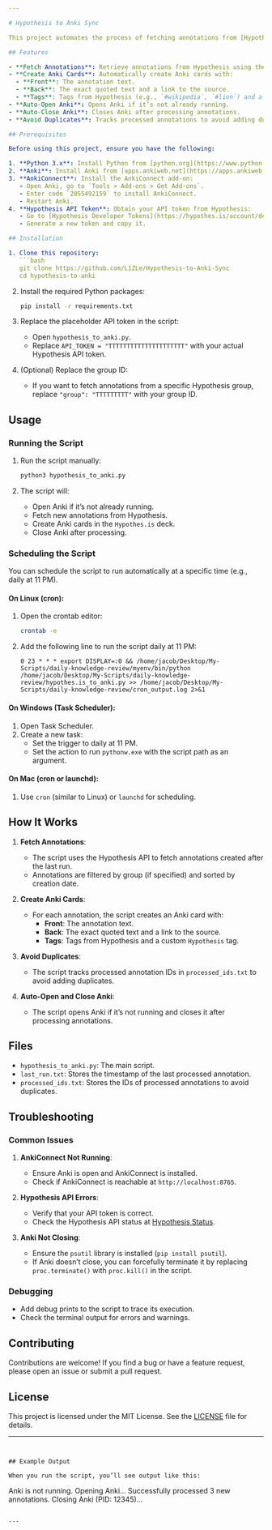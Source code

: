 ```yaml
---

# Hypothesis to Anki Sync

This project automates the process of fetching annotations from [Hypothesis](https://web.hypothes.is/) and syncing them to [Anki](https://apps.ankiweb.net/) as flashcards. It uses the Hypothesis API to retrieve annotations and AnkiConnect to add them as cards to a specified Anki deck.

## Features

- **Fetch Annotations**: Retrieve annotations from Hypothesis using the API.
- **Create Anki Cards**: Automatically create Anki cards with:
  - **Front**: The annotation text.
  - **Back**: The exact quoted text and a link to the source.
  - **Tags**: Tags from Hypothesis (e.g., `#wikipedia`, `#lion`) and a custom `Hypothesis` tag.
- **Auto-Open Anki**: Opens Anki if it’s not already running.
- **Auto-Close Anki**: Closes Anki after processing annotations.
- **Avoid Duplicates**: Tracks processed annotations to avoid adding duplicates.

## Prerequisites

Before using this project, ensure you have the following:

1. **Python 3.x**: Install Python from [python.org](https://www.python.org/).
2. **Anki**: Install Anki from [apps.ankiweb.net](https://apps.ankiweb.net/).
3. **AnkiConnect**: Install the AnkiConnect add-on:
   - Open Anki, go to `Tools > Add-ons > Get Add-ons`.
   - Enter code `2055492159` to install AnkiConnect.
   - Restart Anki.
4. **Hypothesis API Token**: Obtain your API token from Hypothesis:
   - Go to [Hypothesis Developer Tokens](https://hypothes.is/account/developer).
   - Generate a new token and copy it.

## Installation

1. Clone this repository:
   ```bash
   git clone https://github.com/L1ZLe/Hypothesis-to-Anki-Sync
   cd hypothesis-to-anki
   ```

2. Install the required Python packages:
   ```bash
   pip install -r requirements.txt
   ```

3. Replace the placeholder API token in the script:
   - Open `hypothesis_to_anki.py`.
   - Replace `API_TOKEN = "TTTTTTTTTTTTTTTTTTTTT"` with your actual Hypothesis API token.

4. (Optional) Replace the group ID:
   - If you want to fetch annotations from a specific Hypothesis group, replace `"group": "TTTTTTTTT"` with your group ID.

## Usage

### Running the Script

1. Run the script manually:
   ```bash
   python3 hypothesis_to_anki.py
   ```

2. The script will:
   - Open Anki if it’s not already running.
   - Fetch new annotations from Hypothesis.
   - Create Anki cards in the `Hypothes.is` deck.
   - Close Anki after processing.

### Scheduling the Script

You can schedule the script to run automatically at a specific time (e.g., daily at 11 PM).

#### On Linux (cron):

1. Open the crontab editor:
   ```bash
   crontab -e
   ```

2. Add the following line to run the script daily at 11 PM:
   ```cron
   0 23 * * * export DISPLAY=:0 && /home/jacob/Desktop/My-Scripts/daily-knowledge-review/myenv/bin/python /home/jacob/Desktop/My-Scripts/daily-knowledge-review/hypothes.is_to_anki.py >> /home/jacob/Desktop/My-Scripts/daily-knowledge-review/cron_output.log 2>&1
   ```

#### On Windows (Task Scheduler):

1. Open Task Scheduler.
2. Create a new task:
   - Set the trigger to daily at 11 PM.
   - Set the action to run `pythonw.exe` with the script path as an argument.

#### On Mac (cron or launchd):

1. Use `cron` (similar to Linux) or `launchd` for scheduling.

## How It Works

1. **Fetch Annotations**:
   - The script uses the Hypothesis API to fetch annotations created after the last run.
   - Annotations are filtered by group (if specified) and sorted by creation date.

2. **Create Anki Cards**:
   - For each annotation, the script creates an Anki card with:
     - **Front**: The annotation text.
     - **Back**: The exact quoted text and a link to the source.
     - **Tags**: Tags from Hypothesis and a custom `Hypothesis` tag.

3. **Avoid Duplicates**:
   - The script tracks processed annotation IDs in `processed_ids.txt` to avoid adding duplicates.

4. **Auto-Open and Close Anki**:
   - The script opens Anki if it’s not running and closes it after processing annotations.

## Files

- `hypothesis_to_anki.py`: The main script.
- `last_run.txt`: Stores the timestamp of the last processed annotation.
- `processed_ids.txt`: Stores the IDs of processed annotations to avoid duplicates.

## Troubleshooting

### Common Issues

1. **AnkiConnect Not Running**:
   - Ensure Anki is open and AnkiConnect is installed.
   - Check if AnkiConnect is reachable at `http://localhost:8765`.

2. **Hypothesis API Errors**:
   - Verify that your API token is correct.
   - Check the Hypothesis API status at [Hypothesis Status](https://status.hypothes.is/).

3. **Anki Not Closing**:
   - Ensure the `psutil` library is installed (`pip install psutil`).
   - If Anki doesn’t close, you can forcefully terminate it by replacing `proc.terminate()` with `proc.kill()` in the script.

### Debugging

- Add debug prints to the script to trace its execution.
- Check the terminal output for errors and warnings.

## Contributing

Contributions are welcome! If you find a bug or have a feature request, please open an issue or submit a pull request.

## License

This project is licensed under the MIT License. See the [LICENSE](LICENSE) file for details.

---
```


## Example Output

When you run the script, you’ll see output like this:

```
Anki is not running. Opening Anki...
Successfully processed 3 new annotations.
Closing Anki (PID: 12345)...
```

---
